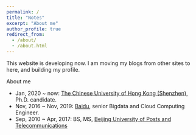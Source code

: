 ```yaml
---
permalink: /
title: "Notes"
excerpt: "About me"
author_profile: true
redirect_from: 
  - /about/
  - /about.html
---
```


This website is developing now. I am moving my blogs from other sites to here, and building my profile.

About me

* Jan, 2020 ~ now: [The Chinese University of Hong Kong (Shenzhen)](https://www.cuhk.edu.cn/), Ph.D. candidate.
* Nov, 2016 ~ Nov, 2019: [Baidu](https://www.baidu.com/), senior Bigdata and Cloud Computing Engineer.
* Sep, 2010 ~ Apr, 2017: BS, MS, [Beijing University of Posts and Telecommunications](https://www.bupt.edu.cn/)

